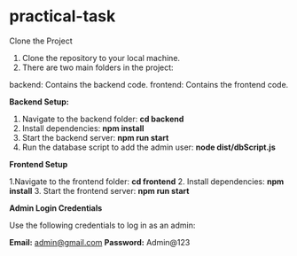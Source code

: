 # practical-task

Clone the Project
  1. Clone the repository to your local machine.
  2. There are two main folders in the project:

backend: Contains the backend code.
frontend: Contains the frontend code.

**Backend Setup:**

  1. Navigate to the backend folder: 
        **cd backend**
  2. Install dependencies: 
      **npm install**
  3. Start the backend server: 
      **npm run start**
  4. Run the database script to add the admin user: 
      **node dist/dbScript.js**

**Frontend Setup**

  1.Navigate to the frontend folder: 
      **cd frontend**
  2. Install dependencies:
     **npm install**
  3. Start the frontend server: 
      **npm run start**


  **Admin Login Credentials**
  
  Use the following credentials to log in as an admin:

  **Email:** admin@gmail.com
  **Password:** Admin@123
